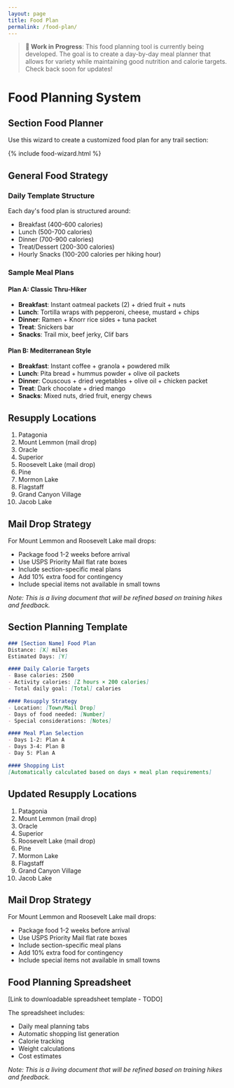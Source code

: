 ```yaml
---
layout: page
title: Food Plan
permalink: /food-plan/
---
```


> **🚧 Work in Progress**: This food planning tool is currently being developed. The goal is to create a day-by-day meal planner that allows for variety while maintaining good nutrition and calorie targets. Check back soon for updates!

# Food Planning System

## Section Food Planner
Use this wizard to create a customized food plan for any trail section:

{% include food-wizard.html %}

## General Food Strategy

### Daily Template Structure
Each day's food plan is structured around:
- Breakfast (400-600 calories)
- Lunch (500-700 calories)
- Dinner (700-900 calories)
- Treat/Dessert (200-300 calories)
- Hourly Snacks (100-200 calories per hiking hour)

### Sample Meal Plans

#### Plan A: Classic Thru-Hiker
- **Breakfast**: Instant oatmeal packets (2) + dried fruit + nuts
- **Lunch**: Tortilla wraps with pepperoni, cheese, mustard + chips
- **Dinner**: Ramen + Knorr rice sides + tuna packet
- **Treat**: Snickers bar
- **Snacks**: Trail mix, beef jerky, Clif bars

#### Plan B: Mediterranean Style
- **Breakfast**: Instant coffee + granola + powdered milk
- **Lunch**: Pita bread + hummus powder + olive oil packets
- **Dinner**: Couscous + dried vegetables + olive oil + chicken packet
- **Treat**: Dark chocolate + dried mango
- **Snacks**: Mixed nuts, dried fruit, energy chews

## Resupply Locations
1. Patagonia
2. Mount Lemmon (mail drop)
3. Oracle
4. Superior
5. Roosevelt Lake (mail drop)
6. Pine
7. Mormon Lake
8. Flagstaff
9. Grand Canyon Village
10. Jacob Lake

## Mail Drop Strategy
For Mount Lemmon and Roosevelt Lake mail drops:
- Package food 1-2 weeks before arrival
- Use USPS Priority Mail flat rate boxes
- Include section-specific meal plans
- Add 10% extra food for contingency
- Include special items not available in small towns

*Note: This is a living document that will be refined based on training hikes and feedback.*

## Section Planning Template

```markdown
### [Section Name] Food Plan
Distance: [X] miles
Estimated Days: [Y]

#### Daily Calorie Targets
- Base calories: 2500
- Activity calories: [Z hours × 200 calories]
- Total daily goal: [Total] calories

#### Resupply Strategy
- Location: [Town/Mail Drop]
- Days of food needed: [Number]
- Special considerations: [Notes]

#### Meal Plan Selection
- Days 1-2: Plan A
- Days 3-4: Plan B
- Day 5: Plan A

#### Shopping List
[Automatically calculated based on days × meal plan requirements]
```

## Updated Resupply Locations
1. Patagonia
2. Mount Lemmon (mail drop)
3. Oracle
4. Superior
5. Roosevelt Lake (mail drop)
6. Pine
7. Mormon Lake
8. Flagstaff
9. Grand Canyon Village
10. Jacob Lake

## Mail Drop Strategy
For Mount Lemmon and Roosevelt Lake mail drops:
- Package food 1-2 weeks before arrival
- Use USPS Priority Mail flat rate boxes
- Include section-specific meal plans
- Add 10% extra food for contingency
- Include special items not available in small towns

## Food Planning Spreadsheet
[Link to downloadable spreadsheet template - TODO]

The spreadsheet includes:
- Daily meal planning tabs
- Automatic shopping list generation
- Calorie tracking
- Weight calculations
- Cost estimates

*Note: This is a living document that will be refined based on training hikes and feedback.* 